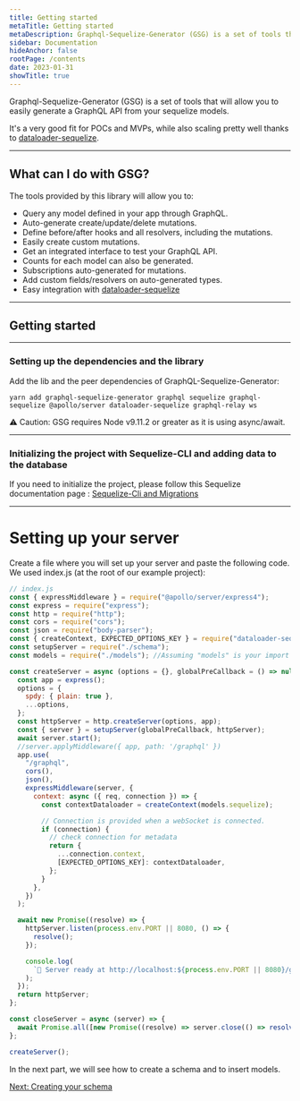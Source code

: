 ```yaml
---
title: Getting started
metaTitle: Getting started
metaDescription: Graphql-Sequelize-Generator (GSG) is a set of tools that will allow you to easily generate a graphql API from your sequelize models.
sidebar: Documentation
hideAnchor: false
rootPage: /contents
date: 2023-01-31
showTitle: true
---
```


Graphql-Sequelize-Generator (GSG) is a set of tools that will allow you to
easily generate a GraphQL API from your sequelize models.

It's a very good fit for POCs and MVPs, while also scaling pretty well thanks to [dataloader-sequelize](https://github.com/mickhansen/dataloader-sequelize).

---

## What can I do with GSG?

The tools provided by this library will allow you to:

- Query any model defined in your app through GraphQL.
- Auto-generate create/update/delete mutations.
- Define before/after hooks and all resolvers, including the mutations.
- Easily create custom mutations.
- Get an integrated interface to test your GraphQL API.
- Counts for each model can also be generated.
- Subscriptions auto-generated for mutations.
- Add custom fields/resolvers on auto-generated types.
- Easy integration with [dataloader-sequelize](https://github.com/mickhansen/dataloader-sequelize)

---

## Getting started

---

### Setting up the dependencies and the library

Add the lib and the peer dependencies of GraphQL-Sequelize-Generator:

```
yarn add graphql-sequelize-generator graphql sequelize graphql-sequelize @apollo/server dataloader-sequelize graphql-relay ws
```

⚠️ Caution: GSG requires Node v9.11.2 or greater as it is using async/await.

---

### Initializing the project with Sequelize-CLI and adding data to the database

If you need to initialize the project, please follow this Sequelize documentation page : [Sequelize-Cli and Migrations](https://sequelize.org/docs/v6/other-topics/migrations/)

---

# Setting up your server

Create a file where you will set up your server and paste the following code. We used index.js (at the root of our example project):

```javascript
// index.js
const { expressMiddleware } = require("@apollo/server/express4");
const express = require("express");
const http = require("http");
const cors = require("cors");
const json = require("body-parser");
const { createContext, EXPECTED_OPTIONS_KEY } = require("dataloader-sequelize");
const setupServer = require("./schema");
const models = require("./models"); //Assuming "models" is your import of the Sequelize models folder, initialized by Sequelize-Cli

const createServer = async (options = {}, globalPreCallback = () => null) => {
  const app = express();
  options = {
    spdy: { plain: true },
    ...options,
  };
  const httpServer = http.createServer(options, app);
  const { server } = setupServer(globalPreCallback, httpServer);
  await server.start();
  //server.applyMiddleware({ app, path: '/graphql' })
  app.use(
    "/graphql",
    cors(),
    json(),
    expressMiddleware(server, {
      context: async ({ req, connection }) => {
        const contextDataloader = createContext(models.sequelize);

        // Connection is provided when a webSocket is connected.
        if (connection) {
          // check connection for metadata
          return {
            ...connection.context,
            [EXPECTED_OPTIONS_KEY]: contextDataloader,
          };
        }
      },
    })
  );

  await new Promise((resolve) => {
    httpServer.listen(process.env.PORT || 8080, () => {
      resolve();
    });

    console.log(
      `🚀 Server ready at http://localhost:${process.env.PORT || 8080}/graphql`
    );
  });
  return httpServer;
};

const closeServer = async (server) => {
  await Promise.all([new Promise((resolve) => server.close(() => resolve()))]);
};

createServer();
```

In the next part, we will see how to create a schema and to insert models.

[Next: Creating your schema](2creatingYourSchema.md)
